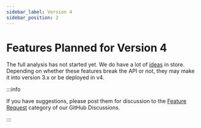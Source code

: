 ```yaml
---
sidebar_label: Version 4
sidebar_position: 2
---
```


# Features Planned for Version 4

The full analysis has not started yet. We do have a lot of [ideas](/docs/roadmap/under-evaluation)
in store. Depending on whether these features break the API or not, they may make it into version 
3.x or be deployed in v4.

:::info

If you have suggestions, please post them for discussion to the
[Feature Request](https://github.com/djipco/webmidi/discussions/categories/feature-requests)
category of our GitHub Discussions.

:::
